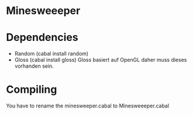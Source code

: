 # Minesweeeper
# Dependencies
- Random (cabal install random)
- Gloss (cabal install gloss) Gloss basiert auf OpenGL daher muss dieses vorhanden sein.
# Compiling
You have to rename the minesweeper.cabal to Minesweeeper.cabal
